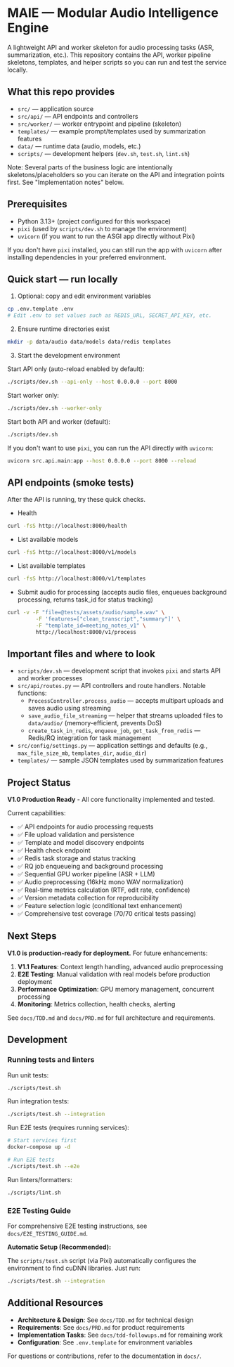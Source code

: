 # MAIE — Modular Audio Intelligence Engine

A lightweight API and worker skeleton for audio processing tasks (ASR, summarization, etc.). This repository contains the API, worker pipeline skeletons, templates, and helper scripts so you can run and test the service locally.

## What this repo provides

- `src/` — application source
- `src/api/` — API endpoints and controllers
- `src/worker/` — worker entrypoint and pipeline (skeleton)
- `templates/` — example prompt/templates used by summarization features
- `data/` — runtime data (audio, models, etc.)
- `scripts/` — development helpers (`dev.sh`, `test.sh`, `lint.sh`)

Note: Several parts of the business logic are intentionally skeletons/placeholders so you can iterate on the API and integration points first. See "Implementation notes" below.

## Prerequisites

- Python 3.13+ (project configured for this workspace)
- `pixi` (used by `scripts/dev.sh` to manage the environment)
- `uvicorn` (if you want to run the ASGI app directly without Pixi)

If you don't have `pixi` installed, you can still run the app with `uvicorn` after installing dependencies in your preferred environment.

## Quick start — run locally

1. Optional: copy and edit environment variables

```bash
cp .env.template .env
# Edit .env to set values such as REDIS_URL, SECRET_API_KEY, etc.
```

2. Ensure runtime directories exist

```bash
mkdir -p data/audio data/models data/redis templates
```

3. Start the development environment

Start API only (auto-reload enabled by default):

```bash
./scripts/dev.sh --api-only --host 0.0.0.0 --port 8000
```

Start worker only:

```bash
./scripts/dev.sh --worker-only
```

Start both API and worker (default):

```bash
./scripts/dev.sh
```

If you don't want to use `pixi`, you can run the API directly with `uvicorn`:

```bash
uvicorn src.api.main:app --host 0.0.0.0 --port 8000 --reload
```

## API endpoints (smoke tests)

After the API is running, try these quick checks.

- Health

```bash
curl -fsS http://localhost:8000/health
```

- List available models

```bash
curl -fsS http://localhost:8000/v1/models
```

- List available templates

```bash
curl -fsS http://localhost:8000/v1/templates
```

- Submit audio for processing (accepts audio files, enqueues background processing, returns task_id for status tracking)

```bash
curl -v -F "file=@tests/assets/audio/sample.wav" \
		 -F 'features=["clean_transcript","summary"]' \
		 -F "template_id=meeting_notes_v1" \
		 http://localhost:8000/v1/process
```

## Important files and where to look

- `scripts/dev.sh` — development script that invokes `pixi` and starts API and worker processes
- `src/api/routes.py` — API controllers and route handlers. Notable functions:
  - `ProcessController.process_audio` — accepts multipart uploads and saves audio using streaming
  - `save_audio_file_streaming` — helper that streams uploaded files to `data/audio/` (memory-efficient, prevents DoS)
  - `create_task_in_redis`, `enqueue_job`, `get_task_from_redis` — Redis/RQ integration for task management
- `src/config/settings.py` — application settings and defaults (e.g., `max_file_size_mb`, `templates_dir`, `audio_dir`)
- `templates/` — sample JSON templates used by summarization features

## Project Status

**V1.0 Production Ready** - All core functionality implemented and tested.

Current capabilities:

- ✅ API endpoints for audio processing requests
- ✅ File upload validation and persistence
- ✅ Template and model discovery endpoints
- ✅ Health check endpoint
- ✅ Redis task storage and status tracking
- ✅ RQ job enqueueing and background processing
- ✅ Sequential GPU worker pipeline (ASR + LLM)
- ✅ Audio preprocessing (16kHz mono WAV normalization)
- ✅ Real-time metrics calculation (RTF, edit rate, confidence)
- ✅ Version metadata collection for reproducibility
- ✅ Feature selection logic (conditional text enhancement)
- ✅ Comprehensive test coverage (70/70 critical tests passing)

## Next Steps

**V1.0 is production-ready for deployment.** For future enhancements:

1. **V1.1 Features**: Context length handling, advanced audio preprocessing
2. **E2E Testing**: Manual validation with real models before production deployment
3. **Performance Optimization**: GPU memory management, concurrent processing
4. **Monitoring**: Metrics collection, health checks, alerting

See `docs/TDD.md` and `docs/PRD.md` for full architecture and requirements.

## Development

### Running tests and linters

Run unit tests:

```bash
./scripts/test.sh
```

Run integration tests:

```bash
./scripts/test.sh --integration
```

Run E2E tests (requires running services):

```bash
# Start services first
docker-compose up -d

# Run E2E tests
./scripts/test.sh --e2e
```

Run linters/formatters:

```bash
./scripts/lint.sh
```

### E2E Testing Guide

For comprehensive E2E testing instructions, see `docs/E2E_TESTING_GUIDE.md`.

**Automatic Setup (Recommended):**

The `scripts/test.sh` script (via Pixi) automatically configures the environment to find cuDNN libraries. Just run:

```bash
./scripts/test.sh --integration
```

## Additional Resources

- **Architecture & Design**: See `docs/TDD.md` for technical design
- **Requirements**: See `docs/PRD.md` for product requirements
- **Implementation Tasks**: See `docs/tdd-followups.md` for remaining work
- **Configuration**: See `.env.template` for environment variables

For questions or contributions, refer to the documentation in `docs/`.
